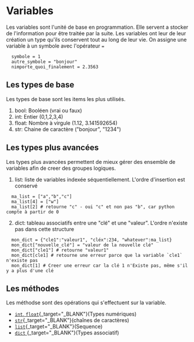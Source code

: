 # Variables
Les variables sont l'unité de base en programmation. Elle servent a stocker de l'information pour être traitée par la suite.
Les variables ont leur de leur création un type qu'ils conservent tout au long de leur vie. On assigne une variable à un symbole avec l'opérateur `=`

```
  symbole = 1
  autre_symbole = "bonjour"
  nimporte_quoi_finalement = 2.3563
```


## Les types de base 
Les types de base sont les items les plus utilisés. 

1. bool: Booléen (vrai ou faux) 
2. int: Entier (0,1,2,3,4)
3. float: Nombre à virgule (1.12, 3.141592654)
4. str: Chaine de caractère ("bonjour", "1234")

## Les types plus avancées
Les types plus avancées permettent de mieux gérer des ensemble de variables afin de creer des groupes logiques. 


1. list: liste de variables indexée séquentiellement. L'ordre d'insertion est conservé
  ```
    ma_list = ["a","b","c"]
    ma_list[4] = ["w"]
    ma_list[2] # retourne "c" - oui "c" et non pas "b", car python compte à partir de 0
  ```
2. dict: tableau associatifs entre une "clé" et une "valeur". L'ordre n'existe pas dans cette structure
  ```
    mon_dict = {"cle1":"valeur1", "cléx":234, "whatever":ma_list}
    mon_dict["nouvelle_clé"] = "valeur de la nouvelle clé"
    mon_dict["cle1"] # retourne "valeur1"
    mon_dict[cle1] # retourne une erreur parce que la variable `cle1` n'existe pas
    mon_dict[1] # Creer une erreur car la clé 1 n'Existe pas, même s'il y a plus d'une clé
  ```

## Les méthodes
Les méthodse sont des opérations qui s'effectuent sur la variable. 
* [`int`, `float`](https://docs.python.org/3.10/library/stdtypes.html#typesnumeric){_target="_BLANK"}(Types numériques)
* [`str`](https://docs.python.org/3.10/library/stdtypes.html#str){_target="_BLANK"}(chaînes de caractères)
* [`list`](https://docs.python.org/3.10/library/stdtypes.html#sequence-types-list-tuple-range){_target="_BLANK"}(Sequence)
* [`dict` ](https://docs.python.org/3.10/library/stdtypes.html#dict){_target="_BLANK"}(Types associatif)
